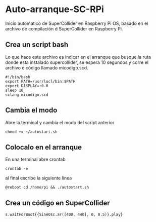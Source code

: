 # Auto-arranque-SC-RPi
Inicio automatico de SuperCollider en Raspberry Pi OS, basado en el archivo de compilación d SuperCollider en Raspberry Pi.

## Crea un script bash
Lo que hace este archivo es indicar en el arranque que busque la ruta donde esta instalado supercollider, se espera 10 segundos y corre el archivo e código llamado micodigo.scd. 
```
#!/bin/bash
export PATH=/usr/locl/bin:$PATH
export DISPLAY=:0.0
sleep 10
sclang micodigo.scd
```
## Cambia el modo
Abre la terminal y cambia el modo del script anterior
```
chmod +x ~/autostart.sh
```
## Colocalo en el arranque
En una terminal abre crontab
```
crontab -e
```
al final escribe la siguiente línea
```
@reboot cd /home/pi && ./autostart.sh
```
## Crea un código en SuperCollider
```
s.waitForBoot{{SineOsc.ar([400, 440], 0, 0.5)}.play}
```
